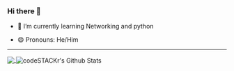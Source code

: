 ### Hi there 👋

<!--
**nfbarrett/nfbarrett** is a ✨ _special_ ✨ repository because its `README.md` (this file) appears on your GitHub profile.-->

<!-- Here are some ideas to get you started: -->
<!-- - 🔭 I’m currently working on ... -->
- 🌱 I’m currently learning Networking and python
<!--- 👯 I’m looking to collaborate on ...-->
<!-- - 🤔 I’m looking for help with ... -->
<!-- - 💬 Ask me about ... -->
<!-- - 📫 How to reach me: ... -->
- 😄 Pronouns: He/Him
<!-- - ⚡ Fun fact: ... -->


<!-- ### 📺 Latest YouTube Videos -->
<!-- YOUTUBE:START -->

<!-- YOUTUBE:END -->

<!-- ### 📕 Latest Blog Posts -->
<!-- BLOG-POST-LIST:START -->

<!-- BLOG-POST-LIST:END -->
---

<a href="https://github.com/anuraghazra/github-readme-stats">
  <img align="center" src="https://github-readme-stats.vercel.app/api/pin/?username=nfbarrett&repo=github-readme-stats&theme=dark" />
</a>

<img align="center" alt="codeSTACKr's Github Stats" src="https://github-readme-stats.nfbarrett.vercel.app/api?username=nfbarrett&show_icons=true&hide_border=true&theme=dark" />

[dark]: https://github-readme-stats.vercel.app/api?username=nfbarrett&show_icons=true&hide=contribs,prs&cache_seconds=86400&theme=dark
[website]: https://nickbarrett.me
[twitter]: https://twitter.com/nickbarrett
[youtube]: https://www.youtube.com/user/nfbarrett1138
[instagram]: https://instagram.com/nfbarrett
[linkedin]: https://linkedin.com/in/nfbarrett
